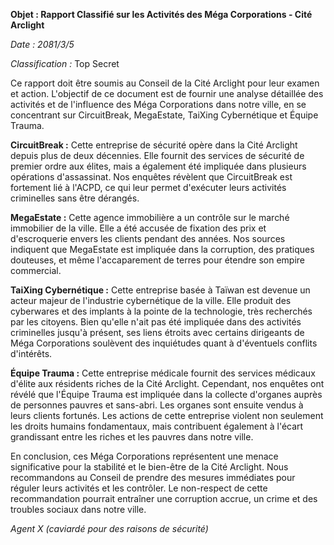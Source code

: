 **Objet : Rapport Classifié sur les Activités des Méga Corporations - Cité Arclight**

_Date : 2081/3/5_

_Classification :_ Top Secret

Ce rapport doit être soumis au Conseil de la Cité Arclight pour leur examen et action. L'objectif de ce document est de fournir une analyse détaillée des activités et de l'influence des Méga Corporations dans notre ville, en se concentrant sur CircuitBreak, MegaEstate, TaiXing Cybernétique et Équipe Trauma.

**CircuitBreak :** Cette entreprise de sécurité opère dans la Cité Arclight depuis plus de deux décennies. Elle fournit des services de sécurité de premier ordre aux élites, mais a également été impliquée dans plusieurs opérations d'assassinat. Nos enquêtes révèlent que CircuitBreak est fortement lié à l'ACPD, ce qui leur permet d'exécuter leurs activités criminelles sans être dérangés.

**MegaEstate :** Cette agence immobilière a un contrôle sur le marché immobilier de la ville. Elle a été accusée de fixation des prix et d'escroquerie envers les clients pendant des années. Nos sources indiquent que MegaEstate est impliquée dans la corruption, des pratiques douteuses, et même l'accaparement de terres pour étendre son empire commercial.

**TaiXing Cybernétique :** Cette entreprise basée à Taïwan est devenue un acteur majeur de l'industrie cybernétique de la ville. Elle produit des cyberwares et des implants à la pointe de la technologie, très recherchés par les citoyens. Bien qu'elle n'ait pas été impliquée dans des activités criminelles jusqu'à présent, ses liens étroits avec certains dirigeants de Méga Corporations soulèvent des inquiétudes quant à d'éventuels conflits d'intérêts.

**Équipe Trauma :** Cette entreprise médicale fournit des services médicaux d'élite aux résidents riches de la Cité Arclight. Cependant, nos enquêtes ont révélé que l'Équipe Trauma est impliquée dans la collecte d'organes auprès de personnes pauvres et sans-abri. Les organes sont ensuite vendus à leurs clients fortunés. Les actions de cette entreprise violent non seulement les droits humains fondamentaux, mais contribuent également à l'écart grandissant entre les riches et les pauvres dans notre ville.

En conclusion, ces Méga Corporations représentent une menace significative pour la stabilité et le bien-être de la Cité Arclight. Nous recommandons au Conseil de prendre des mesures immédiates pour réguler leurs activités et les contrôler. Le non-respect de cette recommandation pourrait entraîner une corruption accrue, un crime et des troubles sociaux dans notre ville.

_Agent X (caviardé pour des raisons de sécurité)_
